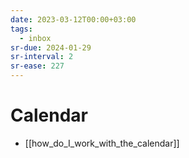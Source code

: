 ```yaml
---
date: 2023-03-12T00:00+03:00
tags:
  - inbox
sr-due: 2024-01-29
sr-interval: 2
sr-ease: 227
---
```


# Calendar

<!-- NEXT: merge with note below -->
- [[how_do_I_work_with_the_calendar]]
